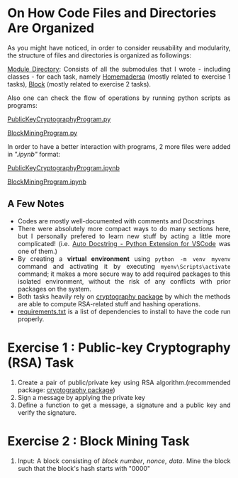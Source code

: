 # On How Code Files and Directories Are Organized

<div id=1 align="justify">
As you might have noticed, in order to consider reusability and modularity, the structure of files and directories is organized as followings:

[Module Directory](/Modules/): Consists of all the submodules that I wrote - including classes - for each task, namely [Homemadersa](/Modules/Homemadersa.py) (mostly related to exercise 1 tasks), [Block](/Modules/Block.py) (mostly related to exercise 2 tasks).

Also one can check the flow of operations by running python scripts as programs:

[PublicKeyCryptographyProgram.py](/PublicKeyCryptographyProgram.py)

[BlockMiningProgram.py](/BlockMiningProgram.py)

In order to have a better interaction with programs, 2 more files were added in _".ipynb"_ format:

[PublicKeyCryptographyProgram.ipynb](/PublicKeyCryptographyProgram.ipynb)

[BlockMiningProgram.ipynb](/BlockMiningProgram.ipynb)

## A Few Notes
- Codes are mostly well-documented with comments and Docstrings
- There were absolutely more compact ways to do many sections here, but I personally prefered to learn new stuff by acting a little more complicated! (i.e. [Auto Docstring - Python Extension for VSCode](https://marketplace.visualstudio.com/items?itemName=njpwerner.autodocstring) was one of them.) 
- By creating a **virtual environment** using `python -m venv myvenv` command and activating it by executing `myenv\Scripts\activate` command; it makes a more secure way to add required packages to this isolated environment, without the risk of any conflicts with prior packages on the system.
- Both tasks heavily rely on [cryptography package](https://cryptography.io/en/latest/) by which the methods are able to compute RSA-related stuff and hashing operations.
- [requirements.txt](/requirements.txt) is a list of dependencies to install to have the code run properly.

# Exercise 1 : Public-key Cryptography (RSA) Task
1. Create a pair of public/private key using RSA algorithm.(recommended package: [cryptography package](https://cryptography.io/en/latest/))
2. Sign a message by applying the private key
3. Define a function to get a message, a signature and a public key and verify the signature.

# Exercise 2 : Block Mining Task

1. Input: A block consisting of *block number*, *nonce*, *data*. Mine the block such that the block's hash starts with "0000"   

</div id=1>